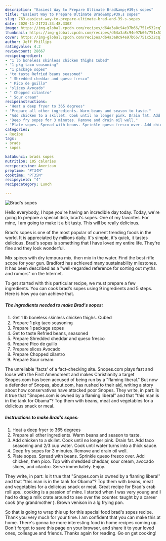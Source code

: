 ```yaml
---
description: "Easiest Way to Prepare Ultimate Brad&amp;#39;s sopes"
title: "Easiest Way to Prepare Ultimate Brad&amp;#39;s sopes"
slug: 763-easiest-way-to-prepare-ultimate-brad-and-39-s-sopes
date: 2020-11-21T23:33:48.330Z
image: https://img-global.cpcdn.com/recipes/d64a3a8c94e97b66/751x532cq70/brads-sopes-recipe-main-photo.jpg
thumbnail: https://img-global.cpcdn.com/recipes/d64a3a8c94e97b66/751x532cq70/brads-sopes-recipe-main-photo.jpg
cover: https://img-global.cpcdn.com/recipes/d64a3a8c94e97b66/751x532cq70/brads-sopes-recipe-main-photo.jpg
author: Jeff Phillips
ratingvalue: 4.2
reviewcount: 28667
recipeingredient:
- "1 lb boneless skinless chicken thighs Cubed"
- "1 pkg taco seasoning"
- "1 package sopes"
- "to taste Refried beans seasoned"
- " Shredded cheddar and queso fresco"
- " Pico de guillo"
- "slices Avocado"
- " Chopped cilantro"
- " Sour cream"
recipeinstructions:
- "Heat a deep fryer to 365 degrees"
- "Prepare all other ingredients. Warm beans and season to taste."
- "Add chicken to a skillet. Cook until no longer pink. Drain fat. Add taco seasoning and 2/3 cup water. Cook until water turns into a thick sauce."
- "Deep fry sopes for 3 minutes. Remove and drain oil well."
- "Plate sopes. Spread with beans. Sprinkle queso fresco over. Add chicken, then pico. Top with shredded cheddar, sour cream, avocado slices, and cilantro. Serve immediately. Enjoy."
categories:
- Recipe
tags:
- brads
- sopes

katakunci: brads sopes 
nutrition: 105 calories
recipecuisine: American
preptime: "PT34M"
cooktime: "PT35M"
recipeyield: "4"
recipecategory: Lunch

---
```



![Brad&#39;s sopes](https://img-global.cpcdn.com/recipes/d64a3a8c94e97b66/751x532cq70/brads-sopes-recipe-main-photo.jpg)

Hello everybody, I hope you're having an incredible day today. Today, we're going to prepare a special dish, brad&#39;s sopes. One of my favorites. For mine, I am going to make it a bit tasty. This will be really delicious.

Brad&#39;s sopes is one of the most popular of current trending foods in the world. It is appreciated by millions daily. It's simple, it's quick, it tastes delicious. Brad&#39;s sopes is something that I have loved my entire life. They're fine and they look wonderful.

Mix spices with dry tempura mix, then mix in the water. Find the best rifle scope for your gun. Bradford has achieved many sustainability milestones. It has been described as a &#34;well-regarded reference for sorting out myths and rumors&#34; on the Internet.


To get started with this particular recipe, we must prepare a few ingredients. You can cook brad&#39;s sopes using 9 ingredients and 5 steps. Here is how you can achieve that.

<!--inarticleads1-->

##### The ingredients needed to make Brad&#39;s sopes:

1. Get 1 lb boneless skinless chicken thighs. Cubed
1. Prepare 1 pkg taco seasoning
1. Prepare 1 package sopes
1. Get to taste Refried beans, seasoned
1. Prepare  Shredded cheddar and queso fresco
1. Prepare  Pico de guillo
1. Prepare slices Avocado
1. Prepare  Chopped cilantro
1. Prepare  Sour cream


The unreliable &#39;facts&#39; of a fact-checking site. Snopes.com plays fast and loose with the First Amendment and makes Christianity a target Snopes.com has been accused of being run by a &#34;flaming liberal.&#34; But now a defender of Snopes, about.com, has rushed to their aid, writing a story about how conservatives have attacked poor Snopes. They write, in part: Is it true that &#34;Snopes.com is owned by a flaming liberal&#34; and that &#34;this man is in the tank for Obama&#34;? Top them with beans, meat and vegetables for a delicious snack or meal. 

<!--inarticleads2-->

##### Instructions to make Brad&#39;s sopes:

1. Heat a deep fryer to 365 degrees
1. Prepare all other ingredients. Warm beans and season to taste.
1. Add chicken to a skillet. Cook until no longer pink. Drain fat. Add taco seasoning and 2/3 cup water. Cook until water turns into a thick sauce.
1. Deep fry sopes for 3 minutes. Remove and drain oil well.
1. Plate sopes. Spread with beans. Sprinkle queso fresco over. Add chicken, then pico. Top with shredded cheddar, sour cream, avocado slices, and cilantro. Serve immediately. Enjoy.


They write, in part: Is it true that &#34;Snopes.com is owned by a flaming liberal&#34; and that &#34;this man is in the tank for Obama&#34;? Top them with beans, meat and vegetables for a delicious snack or meal. Great recipe for Brad&#39;s crab roll ups.. cooking is a passion of mine. I started when I was very young and I had to drag a milk crate around to see over the counter. taught by a career cook (my grandmother ). Brown venison in a lg frying pan. 

So that is going to wrap this up for this special food brad&#39;s sopes recipe. Thank you very much for your time. I am confident that you can make this at home. There's gonna be more interesting food in home recipes coming up. Don't forget to save this page on your browser, and share it to your loved ones, colleague and friends. Thanks again for reading. Go on get cooking!
